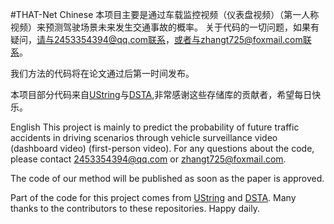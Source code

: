 
#THAT-Net
Chinese
本项目主要是通过车载监控视频（仪表盘视频）（第一人称视频）来预测驾驶场景未来发生交通事故的概率。
关于代码的一切问题，如果有疑问，请与2453354394@qq.com联系，或者与zhangt725@foxmail.com联系。


我们方法的代码将在论文通过后第一时间发布。



本项目部分代码来自[UString](https://github.com/Cogito2012/UString)与[DSTA](https://github.com/redeyezt/DSTA),非常感谢这些存储库的贡献者，希望每日快乐。


English
This project is mainly to predict the probability of future traffic accidents in driving scenarios through vehicle surveillance video (dashboard video) (first-person video). For any questions about the code, please contact 2453354394@qq.com or zhangt725@foxmail.com.

The code of our method will be published as soon as the paper is approved.

Part of the code for this project comes from [UString](https://github.com/Cogito2012/UString) and [DSTA](https://github.com/redeyezt/DSTA). Many thanks to the contributors to these repositories. Happy daily.
